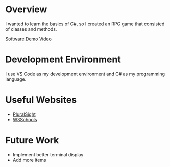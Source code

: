 # Overview

I wanted to learn the basics of C#, so I created an RPG game that consisted of classes and methods.

[Software Demo Video](https://youtu.be/2pNNl7fhXPc)

# Development Environment
I use VS Code as my development environment and C# as my programming language.

# Useful Websites
- [PluralSight](https://www.pluralsight.com/blog/software-development/everything-you-need-to-know-about-c-#:~:text=What%20is%20C%23%20used%20for,Lots%20and%20lots%20of%20games.)
- [W3Schools](https://www.w3schools.com/cs/index.php)

# Future Work
- Implement better terminal display
- Add more items
